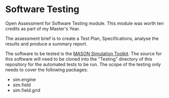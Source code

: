 # Software Testing

Open Assessment for Software Testing module.
This module was worth ten credits as part of my Master's Year.

The assessment brief is to create a Test Plan, Specifications, analyse the results and produce a summary report.

The software to be tested is the [MASON Simulation Toolkit](https://cs.gmu.edu/~eclab/projects/mason/#Screenshots).
The source for this software will need to be cloned into the "Testing" directory of this repository for the automated tests to be run.
The scope of the testing only needs to cover the following packages:
* sim.engine
* sim.field
* sim.field.grid
